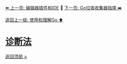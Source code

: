 [⬅️ 上一页: 编辑器插件和IDE](编辑器插件和IDE) 🚦 [下一页: Go垃圾收集器指南 ➡️](Go垃圾收集器指南)

[返回上一级: 使用和理解Go ⬆️](../使用和理解Go)

# [诊断法](诊断法)

[返回顶部 🔝](#诊断法)